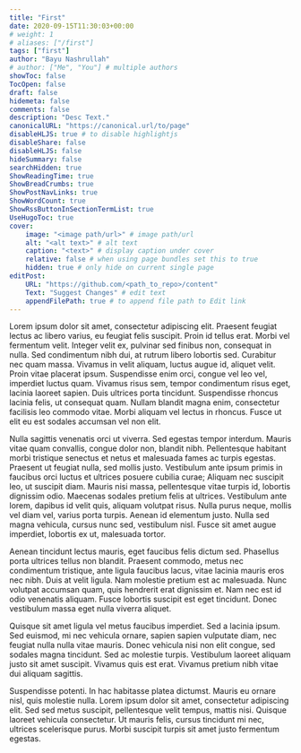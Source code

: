```yaml
---
title: "First"
date: 2020-09-15T11:30:03+00:00
# weight: 1
# aliases: ["/first"]
tags: ["first"]
author: "Bayu Nashrullah"
# author: ["Me", "You"] # multiple authors
showToc: false
TocOpen: false
draft: false
hidemeta: false
comments: false
description: "Desc Text."
canonicalURL: "https://canonical.url/to/page"
disableHLJS: true # to disable highlightjs
disableShare: false
disableHLJS: false
hideSummary: false
searchHidden: true
ShowReadingTime: true
ShowBreadCrumbs: true
ShowPostNavLinks: true
ShowWordCount: true
ShowRssButtonInSectionTermList: true
UseHugoToc: true
cover:
    image: "<image path/url>" # image path/url
    alt: "<alt text>" # alt text
    caption: "<text>" # display caption under cover
    relative: false # when using page bundles set this to true
    hidden: true # only hide on current single page
editPost:
    URL: "https://github.com/<path_to_repo>/content"
    Text: "Suggest Changes" # edit text
    appendFilePath: true # to append file path to Edit link
---
```



Lorem ipsum dolor sit amet, consectetur adipiscing elit. Praesent feugiat lectus ac libero varius, eu feugiat felis suscipit. Proin id tellus erat. Morbi vel fermentum velit. Integer velit ex, pulvinar sed finibus non, consequat in nulla. Sed condimentum nibh dui, at rutrum libero lobortis sed. Curabitur nec quam massa. Vivamus in velit aliquam, luctus augue id, aliquet velit. Proin vitae placerat ipsum. Suspendisse enim orci, congue vel leo vel, imperdiet luctus quam. Vivamus risus sem, tempor condimentum risus eget, lacinia laoreet sapien. Duis ultrices porta tincidunt. Suspendisse rhoncus lacinia felis, ut consequat quam. Nullam blandit magna enim, consectetur facilisis leo commodo vitae. Morbi aliquam vel lectus in rhoncus. Fusce ut elit eu est sodales accumsan vel non elit.

Nulla sagittis venenatis orci ut viverra. Sed egestas tempor interdum. Mauris vitae quam convallis, congue dolor non, blandit nibh. Pellentesque habitant morbi tristique senectus et netus et malesuada fames ac turpis egestas. Praesent ut feugiat nulla, sed mollis justo. Vestibulum ante ipsum primis in faucibus orci luctus et ultrices posuere cubilia curae; Aliquam nec suscipit leo, ut suscipit diam. Mauris nisi massa, pellentesque vitae turpis id, lobortis dignissim odio. Maecenas sodales pretium felis at ultrices. Vestibulum ante lorem, dapibus id velit quis, aliquam volutpat risus. Nulla purus neque, mollis vel diam vel, varius porta turpis. Aenean id elementum justo. Nulla sed magna vehicula, cursus nunc sed, vestibulum nisl. Fusce sit amet augue imperdiet, lobortis ex ut, malesuada tortor.

Aenean tincidunt lectus mauris, eget faucibus felis dictum sed. Phasellus porta ultrices tellus non blandit. Praesent commodo, metus nec condimentum tristique, ante ligula faucibus lacus, vitae lacinia mauris eros nec nibh. Duis at velit ligula. Nam molestie pretium est ac malesuada. Nunc volutpat accumsan quam, quis hendrerit erat dignissim et. Nam nec est id odio venenatis aliquam. Fusce lobortis suscipit est eget tincidunt. Donec vestibulum massa eget nulla viverra aliquet.

Quisque sit amet ligula vel metus faucibus imperdiet. Sed a lacinia ipsum. Sed euismod, mi nec vehicula ornare, sapien sapien vulputate diam, nec feugiat nulla nulla vitae mauris. Donec vehicula nisi non elit congue, sed sodales magna tincidunt. Sed ac molestie turpis. Vestibulum laoreet aliquam justo sit amet suscipit. Vivamus quis est erat. Vivamus pretium nibh vitae dui aliquam sagittis.

Suspendisse potenti. In hac habitasse platea dictumst. Mauris eu ornare nisl, quis molestie nulla. Lorem ipsum dolor sit amet, consectetur adipiscing elit. Sed sed metus suscipit, pellentesque velit tempus, mattis nisi. Quisque laoreet vehicula consectetur. Ut mauris felis, cursus tincidunt mi nec, ultrices scelerisque purus. Morbi suscipit turpis sit amet justo fermentum egestas. 